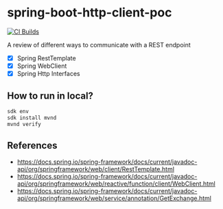# spring-boot-http-client-poc

[![CI Builds](https://github.com/jabrena/spring-boot-http-client-poc/actions/workflows/build.yaml/badge.svg)](https://github.com/jabrena/spring-boot-http-client-poc/actions/workflows/build.yaml)

A review of different ways to communicate with a REST endpoint

- [x] Spring RestTemplate
- [x] Spring WebClient
- [x] Spring Http Interfaces

## How to run in local?

```bash
sdk env
sdk install mvnd
mvnd verify 
```

## References

- https://docs.spring.io/spring-framework/docs/current/javadoc-api/org/springframework/web/client/RestTemplate.html
- https://docs.spring.io/spring-framework/docs/current/javadoc-api/org/springframework/web/reactive/function/client/WebClient.html
- https://docs.spring.io/spring-framework/docs/current/javadoc-api/org/springframework/web/service/annotation/GetExchange.html